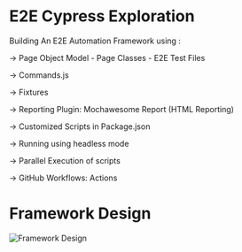 # E2E Cypress Exploration


Building An E2E Automation Framework using :

-> Page Object Model 
    - Page Classes
    - E2E Test Files

-> Commands.js

-> Fixtures

-> Reporting Plugin: Mochawesome Report (HTML Reporting)

-> Customized Scripts in Package.json

-> Running using headless mode

-> Parallel Execution of scripts

-> GitHub Workflows: Actions

# Framework Design

![Framework Design](https://github.com/Saurabhnaigaonkar/E2E-Cypress-Exploration/assets/81736981/1cee421b-d60a-402c-b4ca-c6ed11b0b93a)



